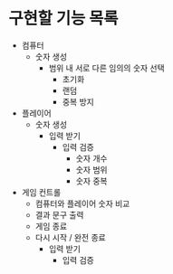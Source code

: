 # 구현할 기능 목록
* 컴퓨터
  * 숫자 생성
    * 범위 내 서로 다른 임의의 숫자 선택
      * 초기화
      * 랜덤
      * 중복 방지
* 플레이어
  * 숫자 생성
    * 입력 받기
      * 입력 검증
        * 숫자 개수
        * 숫자 범위
        * 숫자 중복
* 게임 컨트롤
  * 컴퓨터와 플레이어 숫자 비교
  * 결과 문구 출력
  * 게임 종료
  * 다시 시작 / 완전 종료
    * 입력 받기
      * 입력 검증
